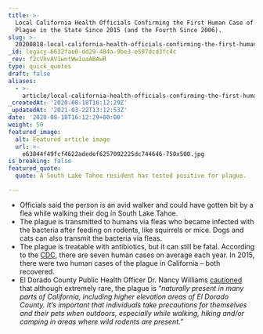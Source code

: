```yaml
---
title: >-
  Local California Health Officials Confirming the First Human Case of the
  Plague in the State Since 2015 (and the Fourth Since 2006).
slug: >-
  20200818-local-california-health-officials-confirming-the-first-human-case-of-the-plague-in-the-state-since-2015-and-the-fourth-since-2006
_id: legacy-6632fae0-dd29-484a-9be3-e597dcd3fc4c
_rev: f2cVhvAV1wntWw1uaABAwR
type: quick_quotes
draft: false
aliases:
  - >-
    article/local-california-health-officials-confirming-the-first-human-case-of-the-plague-in-the-state-since-2015-and-the-fourth-since-2006/
_createdAt: '2020-08-18T16:12:29Z'
_updatedAt: '2021-03-22T13:12:53Z'
date: '2020-08-18T16:12:29+00:00'
weight: 50
featured_image:
  alt: Featured article image
  url: >-
    e63844f49fcf4622adedef6257092225dc744646-750x500.jpg
is_breaking: false
featured_quote:
  quote: A South Lake Tahoe resident has tested positive for plague.

---
```

* Officials said the person is an avid walker and could have gotten bit by a flea while walking their dog in South Lake Tahoe.
* The plague is transmitted to humans via fleas who became infected with the bacteria after feeding on rodents, like squirrels or mice. Dogs and cats can also transmit the bacteria via fleas.
* The plague is treatable with antibiotics, but it can still be fatal. According to the [CDC,](https://www.cdc.gov/plague/faq/index.html#cases) there are seven human cases on average each year. In 2015, there were two human cases of the plague in California – both recovered.
* El Dorado County Public Health Officer Dr. Nancy Williams [cautioned](https://www.edcgov.us/Government/hhsa/pressreleases/2020/Pages/El-Dorado-County-Resident-Tests-Positive-for-Plague.aspx) that although extremely rare, the plague is “_naturally present in many parts of California, including higher elevation areas of El Dorado County. It’s important that individuals take precautions for themselves and their pets when outdoors, especially while walking, hiking and/or camping in areas where wild rodents are present.”_
